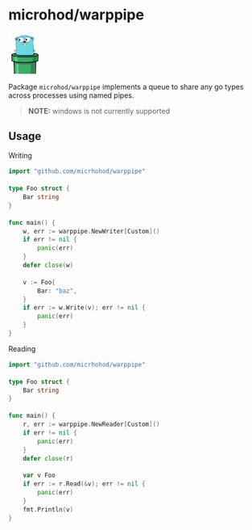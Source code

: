# microhod/warppipe

<img src="./img/logo.png" width="64"/>

Package `microhod/warppipe` implements a queue to share any go types across processes using named pipes.

> **NOTE:**
> windows is not currently supported

## Usage

Writing

```go
import "github.com/micrhohod/warppipe"

type Foo struct {
    Bar string
}

func main() {
    w, err := warppipe.NewWriter[Custom]()
    if err != nil {
        panic(err)
    }
    defer close(w)

    v := Foo{
        Bar: "baz",
    }
    if err := w.Write(v); err != nil {
        panic(err)
    }
}
```

Reading

```go
import "github.com/micrhohod/warppipe"

type Foo struct {
    Bar string
}

func main() {
    r, err := warppipe.NewReader[Custom]()
    if err != nil {
        panic(err)
    }
    defer close(r)

    var v Foo
    if err := r.Read(&v); err != nil {
        panic(err)
    }
    fmt.Println(v)
}
```
